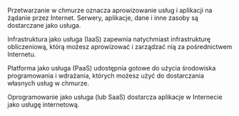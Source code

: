 Przetwarzanie w chmurze oznacza aprowizowanie usług i aplikacji na żądanie przez Internet. Serwery, aplikacje, dane i inne zasoby są dostarczane jako usługa. 

Infrastruktura jako usługa (IaaS) zapewnia natychmiast infrastrukturę obliczeniową, którą możesz aprowizować i zarządzać nią za pośrednictwem Internetu.

Platforma jako usługa (PaaS) udostępnia gotowe do użycia środowiska programowania i wdrażania, których możesz użyć do dostarczania własnych usług w chmurze.

Oprogramowanie jako usługa (lub SaaS) dostarcza aplikacje w Internecie jako usługę internetową.
